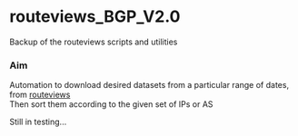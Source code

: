 # routeviews_BGP_V2.0
Backup of the routeviews scripts and utilities

### Aim
Automation to download desired datasets from a particular range of dates, from [routeviews](http://archive.routeviews.org/)<br>
Then sort them according to the given set of IPs or AS

Still in testing...
